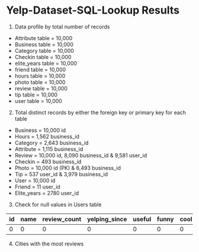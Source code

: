 # Yelp-Dataset-SQL-Lookup Results 

1. Data profile by total number of records  

* Attribute table = 10,000
* Business table = 10,000
* Category table = 10,000
* Checkin table = 10,000
* elite_years table = 10,000
* friend table = 10,000
* hours table = 10,000
* photo table = 10,000
* review table = 10,000
* tip table = 10,000
* user table = 10,000

2. Total distinct records by either the foreign key or primary key for each table

* Business = 10,000 id
* Hours = 1,562 business_id
* Category = 2,643 business_id
* Attribute = 1,115 business_id
* Review = 10,000 id, 8,090 business_id & 9,581 user_id
* Checkin = 493 business_id
* Photo = 10,000 id (PK) & 6,493 business_id
* Tip = 537 user_id & 3,979 business_id
* User = 10,000 id
* Friend = 11 user_id
* Elite_years = 2780 user_id

3. Check for null values in Users table 

| id  | name | review_count | yelping_since | useful | funny | cool | fans | average_stars | compliment_hot | compliment_more | compliment_profile | compliment_cute | compliment_note | compliment_plain | compliment_cool | compliment_funny | compliment_writer | compliment_photos | 
| ------------- | ------------- |------------- | ------------- |------------- | ------------- |------------- | ------------- |------------- | ------------- |------------- | ------------- |------------- | ------------- |------------- | ------------- |------------- | ------------- |------------- |
|  0 |    0 |            0 |             0 |      0 |     0 |    0 |    0 |             0 |              0 |               0 |                  0 |               0 |               0 |               0 |                0 |               0 |                0 |                 0 |                 0 |

4. Cities with the most reviews 
